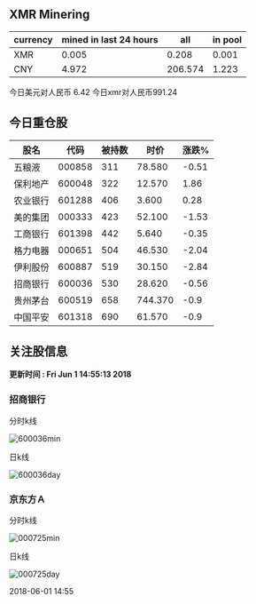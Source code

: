 ## XMR Minering

|currency|mined in last 24 hours|all|in pool|
|---|---|---|---|
|XMR|0.005|0.208|0.001|
|CNY|4.972|206.574|1.223|

今日美元对人民币 6.42	今日xmr对人民币991.24


## 今日重仓股 

|股名|代码|被持数|时价|涨跌%|
|---|---|---|---|---|
|五粮液|000858|311|78.580|-0.51|
|保利地产|600048|322|12.570|1.86|
|农业银行|601288|406|3.600|0.28|
|美的集团|000333|423|52.100|-1.53|
|工商银行|601398|442|5.640|-0.35|
|格力电器|000651|504|46.530|-2.04|
|伊利股份|600887|519|30.150|-2.84|
|招商银行|600036|530|28.620|-0.56|
|贵州茅台|600519|658|744.370|-0.9|
|中国平安|601318|690|61.570|-0.9|

## 关注股信息
**更新时间 : Fri Jun  1 14:55:13 2018**
### 招商银行 
分时k线

![600036min](http://image.sinajs.cn/newchart/min/n/sh600036.gif)

日k线

![600036day](http://image.sinajs.cn/newchart/daily/n/sh600036.gif)

### 京东方Ａ 
分时k线

![000725min](http://image.sinajs.cn/newchart/min/n/sz000725.gif)

日k线

![000725day](http://image.sinajs.cn/newchart/daily/n/sz000725.gif)

2018-06-01 14:55